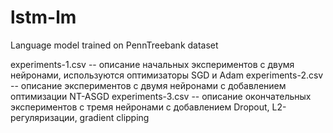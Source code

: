 # lstm-lm
Language model trained on PennTreebank dataset

experiments-1.csv -- описание начальных экспериментов с двумя нейронами, используются оптимизаторы SGD и Adam
experiments-2.csv -- описание экспериментов с двумя нейронами с добавлением оптимизации NT-ASGD
experiments-3.csv -- описание окончательных экспериментов с тремя нейронами с добавлением Dropout, L2-регуляризации, gradient clipping
